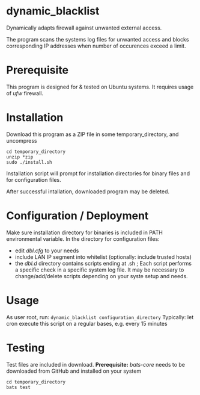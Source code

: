 # dynamic_blacklist
Dynamically adapts firewall against unwanted external access.

The program scans the systems log files for unwanted access and blocks corresponding IP addresses when number of occurences exceed a limit.

# Prerequisite
This program is designed for & tested on Ubuntu systems.
It requires usage of *ufw* firewall.

# Installation
Download this program as a ZIP file in some temporary_directory, and uncompress
```
cd temporary_directory
unzip *zip
sudo ./install.sh
```
Installation script will prompt for installation directories for binary files and for configuration files.

After successful intallation, downloaded program may be deleted.

# Configuration / Deployment
Make sure installation directory for binaries is included in PATH environmental variable.
In the directory for configuration files:
* edit *dbl.cfg* to your needs
* include LAN IP segment into whitelist (optionally: include trusted hosts)
* the *dbl.d* directory contains scripts ending at .sh ; Each script performs a specific check in a specific system log file. It may be necessary to change/add/delete scripts depending on your syste setup and needs.

# Usage
As user root, run:
  ```dynamic_blacklist configuration_directory```
Typically: let cron execute this script on a regular bases, e.g. every 15 minutes

# Testing
Test files are included in download.
**Prerequisite:** *bats-core* needs to be downloaded from GitHub and installed on your system
```
cd temporary_directory
bats test
```
